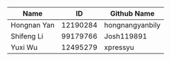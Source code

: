 Name | ID|  Github Name|
------------ | -------------| -------------|
Hongnan Yan | 12190284| hongnangyanbily|
Shifeng Li | 99179766|  Josh119891|
Yuxi Wu | 12495279| xpressyu|

